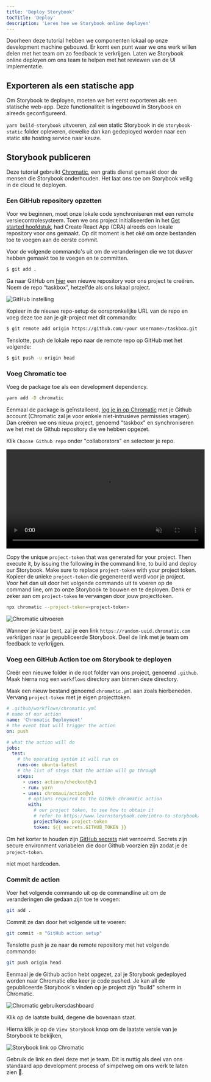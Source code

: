 ```yaml
---
title: 'Deploy Storybook'
tocTitle: 'Deploy'
description: 'Leren hoe we Storybook online deployen'
---
```


Doorheen deze tutorial hebben we componenten lokaal op onze development machine gebouwd. Er komt een punt waar we ons werk willen delen met het team om zo feedback te verkrijgen. Laten we Storybook online deployen om ons team te helpen met het reviewen van de UI implementatie.

## Exporteren als een statische app

Om Storybook te deployen, moeten we het eerst exporteren als een statische web-app. Deze functionaliteit is ingebouwd in Storybook en alreeds geconfigureerd.

`yarn build-storybook` uitvoeren, zal een static Storybook in de `storybook-static` folder opleveren, dewelke dan kan gedeployed worden naar een static site hosting service naar keuze.

## Storybook publiceren

Deze tutorial gebruikt <a href="https://www.chromatic.com/">Chromatic</a>, een gratis dienst gemaakt door de mensen die Storybook onderhouden. Het laat ons toe om Storybook veilig in de cloud te deployen.

### Een GitHub repository opzetten

Voor we beginnen, moet onze lokale code synchroniseren met een remote versiecontrolesysteem. Toen we ons project initialiseerden in het [Get started hoofdstuk](/react/nl/get-started), had Create React App (CRA) alreeds een lokale repository voor ons gemaakt. Op dit moment is het oké om onze bestanden toe te voegen aan de eerste commit.  

Voor de volgende commando's uit om de veranderingen die we tot dusver hebben gemaakt toe te voegen en te committen.

```bash
$ git add .
```

Ga naar GitHub om [hier](https://github.com/new) een nieuwe repository voor ons project te creëren. Noem de repo “taskbox”, hetzelfde als ons lokaal project.

![GitHub instelling](/intro-to-storybook/github-create-taskbox.png)

Kopieer in de nieuwe repo-setup de oorspronkelijke URL van de repo en voeg deze toe aan je git-project met dit commando:

```bash
$ git remote add origin https://github.com/<your username>/taskbox.git
```

Tenslotte, push de lokale repo naar de remote repo op GitHub met het volgende:

```bash
$ git push -u origin head
```

### Voeg Chromatic toe

Voeg de package toe als een development dependency.

```bash
yarn add -D chromatic
```

Eenmaal de package is geïnstalleerd, [log je in op Chromatic](https://www.chromatic.com/start) met je Github account (Chromatic zal je voor enkele niet-intrusieve permissies vragen). Dan creëren we ons nieuw project, genoemd "taskbox" en synchroniseren we het met de Github repository die we hebben opgezet.

Klik `Choose Github repo` onder "collaborators" en selecteer je repo.

<video autoPlay muted playsInline loop style="width:520px; margin: 0 auto;">
  <source
    src="/intro-to-storybook/chromatic-setup-learnstorybook.mp4"
    type="video/mp4"
  />
</video>

Copy the unique `project-token` that was generated for your project. Then execute it, by issuing the following in the command line, to build and deploy our Storybook. Make sure to replace `project-token` with your project token.
Kopieer de unieke `project-token` die gegenereerd werd voor je project. Voor het dan uit door het volgende commando uit te voeren op de command line, om zo onze Storybook te bouwen en te deployen. Denk er zeker aan om `project-token` te vervangen door jouw projecttoken.

```bash
npx chromatic --project-token=<project-token>
```

![Chromatic uitvoeren](/intro-to-storybook/chromatic-manual-storybook-console-log.png)

Wanneer je klaar bent, zal je een link `https://random-uuid.chromatic.com` verkrijgen naar je gepubliceerde Storybook. Deel de link met je team om feedback te verkrijgen.

### Voeg een GitHub Action toe om Storybook te deployen

Creër een nieuwe folder in de root folder van ons project, genoemd `.github`. Maak hierna nog een `workflows` directory aan binnen deze directory.

Maak een nieuw bestand genoemd `chromatic.yml` aan zoals hierbeneden. Vervang `project-token` met je eigen projecttoken.

```yaml
# .github/workflows/chromatic.yml
# name of our action
name: 'Chromatic Deployment'
# the event that will trigger the action
on: push

# what the action will do
jobs:
  test:
    # the operating system it will run on
    runs-on: ubuntu-latest
    # the list of steps that the action will go through
    steps:
      - uses: actions/checkout@v1
      - run: yarn
      - uses: chromaui/action@v1
        # options required to the GitHub chromatic action
        with:
          # our project token, to see how to obtain it
          # refer to https://www.learnstorybook.com/intro-to-storybook/react/en/deploy/
          projectToken: project-token
          token: ${{ secrets.GITHUB_TOKEN }}
```

<div class="aside"><p>Om het korter te houden zijn <a href="https://help.github.com/en/actions/configuring-and-managing-workflows/creating-and-storing-encrypted-secrets">GitHub secrets</a> niet vernoemd. Secrets zijn secure environment variabelen die door Github voorzien zijn zodat je de <code>project-token</code>.</p></div> niet moet hardcoden.

### Commit de action

Voer het volgende commando uit op de commandline uit om de veranderingen die gedaan zijn toe te voegen:

```bash
git add .
```

Commit ze dan door het volgende uit te voeren:

```bash
git commit -m "GitHub action setup"
```

Tenslotte push je ze naar de remote repository met het volgende commando:

```bash
git push origin head
```

Eenmaal je de Github action hebt opgezet, zal je Storybook gedeployed worden naar Chromatic elke keer je code pushed. Je kan all de gepubliceerde Storybook's vinden op je project zijn "build" scherm in Chromatic.

![Chromatic gebruikersdashboard](/intro-to-storybook/chromatic-user-dashboard.png)

Klik op de laatste build, degene die bovenaan staat.

Hierna klik je op de `View Storybook` knop om de laatste versie van je Storybook te bekijken,

![Storybook link op Chromatic](/intro-to-storybook/chromatic-build-storybook-link.png)

<!--
Dat was het. Alles dat nu nog nodig is, is om de veranderingen te committen en te pushen naar onze repository. We hebben onze Storybook deployment successvol geautomatiseerd.
 -->

Gebruik de link en deel deze met je team. Dit is nuttig als deel van ons standaard app development process of simpelweg om ons werk te laten zien 💅.
